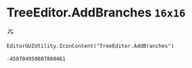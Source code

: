 # TreeEditor.AddBranches `16x16`
<img src="/img/TreeEditor.AddBranches.png" width=16 height=16>

``` CSharp
EditorGUIUtility.IconContent("TreeEditor.AddBranches")
```
```
-458704950887860461
```
